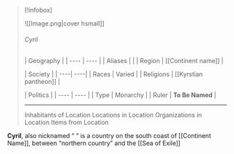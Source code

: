 > [!infobox]
>
> ![[Image.png|cover hsmall]]
> ###### Cyril
> | Geography |
> | ---- | ---- |
> | Aliases |  |
> | Region | [[Continent name]] |
>
> | Society |
> | ----| ----|
> | Races | Varied |
> | Religions | [[Kyrstian pantheon]] |
> 
> | Politics |
> | ---- | ---- |
> | Type | Monarchy |
> | Ruler | **To Be Named** |
> ___
> Inhabitants of Location
> Locations in Location
> Organizations in Location
> Items from Location

**Cyril**, also nicknamed “ ” is a country on the south coast of [[Continent Name]], between “northern country” and the [[Sea of Exile]]